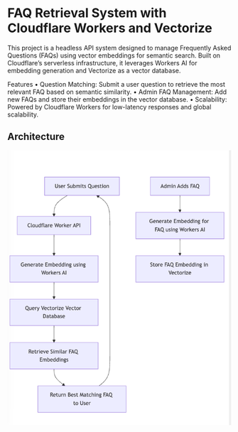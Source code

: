 # FAQ Retrieval System with Cloudflare Workers and Vectorize

This project is a headless API system designed to manage Frequently Asked Questions (FAQs) using vector embeddings for semantic search. Built on Cloudflare’s serverless infrastructure, it leverages Workers AI for embedding generation and Vectorize as a vector database.

Features
	•	Question Matching: Submit a user question to retrieve the most relevant FAQ based on semantic similarity.
	•	Admin FAQ Management: Add new FAQs and store their embeddings in the vector database.
	•	Scalability: Powered by Cloudflare Workers for low-latency responses and global scalability.

## Architecture

![plot](./Architecture.png)
